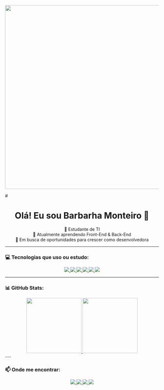 #
<div> 
  <p align="center">
    <img src="https://media1.tenor.com/m/c6gKyfu4E_4AAAAd/typing-hello-kitty.gif" height="600" width="1200">
  </p>
</div>
#

<h1 align="center">Olá! Eu sou Barbarha Monteiro 💖</h1>

<p align="center">
  🌸 Estudante de TI <br>
  🌱 Atualmente aprendendo Front-End & Back-End <br>
  💼 Em busca de oportunidades para crescer como desenvolvedora <br>
</p>

---

### 💻 Tecnologias que uso ou estudo:
<p align="center">
  <a href="https://developer.mozilla.org/pt-BR/docs/Web/HTML" target="_blank">
    <img src="https://img.shields.io/badge/-HTML-e26aa5?style=flat&logo=html5&logoColor=white" />
  </a>
  <a href="https://developer.mozilla.org/pt-BR/docs/Web/CSS" target="_blank">
    <img src="https://img.shields.io/badge/-CSS-d96ebc?style=flat&logo=css3&logoColor=white" />
  </a>
  <a href="https://developer.mozilla.org/pt-BR/docs/Web/JavaScript" target="_blank">
    <img src="https://img.shields.io/badge/-JavaScript-f7c9e3?style=flat&logo=javascript&logoColor=black" />
  </a>
  <a href="https://www.python.org/" target="_blank">
    <img src="https://img.shields.io/badge/-Python-f4b4d4?style=flat&logo=python&logoColor=white" />
  </a>
  <a href="https://www.php.net/" target="_blank">
    <img src="https://img.shields.io/badge/-PHP-eab5d6?style=flat&logo=php&logoColor=white" />
  </a>
  <a href="https://www.oracle.com/java/" target="_blank">
    <img src="https://img.shields.io/badge/-Java-fab0da?style=flat&logo=java&logoColor=white" />
  </a>
</p>

---

### 📊 GitHub Stats:
<div align="center">
  <a href="https://github.com/Barbarha">
    <img height="180em" src="https://github-readme-stats.vercel.app/api?username=Barbarha&show_icons=true&theme=tokyonight&title_color=ff8dc7&icon_color=ff8dc7&text_color=ffffff&bg_color=0d1117"/>
  </a>
  <a href="https://github.com/Barbarha">
    <img height="180em" src="https://github-readme-stats.vercel.app/api/top-langs/?username=Barbarha&layout=compact&theme=tokyonight&title_color=ff8dc7&text_color=ffffff&bg_color=0d1117"/>
  </a>
</div>
---

### 📫 Onde me encontrar:
<p align="center">
  <a href="https://www.linkedin.com/in/barbarha-monteiro-537b46347" target="_blank">
    <img src="https://img.shields.io/badge/-LinkedIn-e26aa5?style=flat&logo=linkedin&logoColor=white" />
  </a>
  <a href="mailto:barbarhamonteiro@gmail.com" target="_blank">
    <img src="https://img.shields.io/badge/-Gmail-f7c9e3?style=flat&logo=gmail&logoColor=white" />
  </a>
 <a href="https://www.instagram.com/b.mont3iro/" target="_blank">
    <img src="https://img.shields.io/badge/-Instagram-fab0da?style=flat&logo=instagram&logoColor=white" />
  </a>
  <a href="https://discord.com/users/babilinda" target="_blank">
    <img src="https://img.shields.io/badge/-Discord-eab5d6?style=flat&logo=discord&logoColor=white" />
  </a>
</p>
